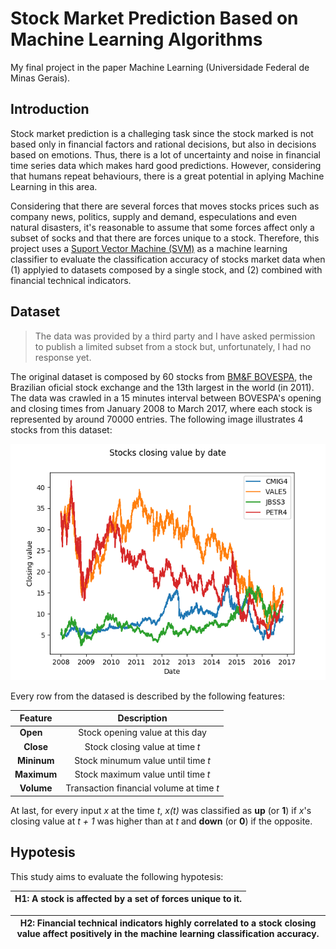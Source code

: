 # Stock Market Prediction Based on Machine Learning Algorithms
My final project in the paper Machine Learning (Universidade Federal de Minas Gerais).

## Introduction

Stock market prediction is a challeging task since the stock marked is not based only in financial factors and rational decisions, but also in decisions based on emotions. Thus, there is a lot of uncertainty and noise in financial time series data which makes hard good predictions. However, considering that humans repeat behaviours, there is a great potential in aplying Machine Learning in this area.

Considering that there are several forces that moves stocks prices such as company news, politics, supply and demand, especulations and even natural disasters, it's reasonable to assume that some forces affect only a subset of socks and that there are forces unique to a stock. Therefore, this project uses a [Suport Vector Machine (SVM)](https://en.wikipedia.org/wiki/Support_vector_machine) as a machine learning classifier to evaluate the classification accuracy of stocks market data when (1) applyied to datasets composed by a single stock, and (2) combined with financial technical indicators.

## Dataset

> The data was provided by a third party and I have asked permission to publish a limited subset from a stock but, unfortunately, I had no response yet.

The original dataset is composed by 60 stocks from [BM&F BOVESPA](https://en.wikipedia.org/wiki/BM%26F_Bovespa), the Brazilian oficial stock exchange and the 13th largest in the world (in 2011). The data was crawled in a 15 minutes interval between BOVESPA's opening and closing times from January 2008 to March 2017, where each stock is represented by around 70000 entries. The following image illustrates 4 stocks from this dataset:

![alt text](stocks_plot.png)

Every row from the datased is described by the following features:

| **Feature** | **Description**                          |
|:-----------:|:----------------------------------------:|
| **Open**    | Stock opening value at this day          |
| **Close**   | Stock closing value at time *t*          |
| **Mininum** | Stock minumum value until time *t*       |
| **Maximum** | Stock maximum value until time *t*       |
| **Volume**  | Transaction financial volume at time *t* |

At last, for every input *x* at the time *t*, *x(t)* was classified as **up** (or **1**) if *x*'s closing value at *t + 1* was higher than at *t* and **down** (or **0**) if the opposite.

## Hypotesis

This study aims to evaluate the following hypotesis:

| **H1:** A stock is affected by a set of forces **unique to it**. |
|:----------------------------------------------------------------:|

| **H2:** Financial technical indicators highly correlated to a stock closing value **affect positively** in the machine learning classification **accuracy**. |
|:----------------------------------------------------------------:|
